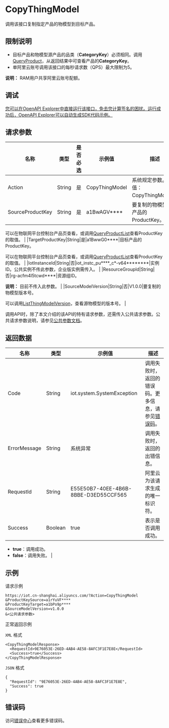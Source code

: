 # CopyThingModel

调用该接口复制指定产品的物模型到目标产品。

## 限制说明

-   目标产品和物模型源产品的品类（**CategoryKey**）必须相同。调用[QueryProduct](~~69272~~)，从返回结果中可查看产品的**CategoryKey**。
-   单阿里云账号调用该接口的每秒请求数（QPS）最大限制为5。

**说明：** RAM用户共享阿里云账号配额。


## 调试

[您可以在OpenAPI Explorer中直接运行该接口，免去您计算签名的困扰。运行成功后，OpenAPI Explorer可以自动生成SDK代码示例。](https://api.aliyun.com/#product=Iot&api=CopyThingModel&type=RPC&version=2018-01-20)

## 请求参数

|名称|类型|是否必选|示例值|描述|
|--|--|----|---|--|
|Action|String|是|CopyThingModel|系统规定参数。取值：CopyThingModel。 |
|SourceProductKey|String|是|a1BwAGV\*\*\*\*|要复制的物模型所属产品的ProductKey。

 可以在物联网平台控制台产品页查看，或调用[QueryProductList](~~69271~~)查看ProductKey的取值。 |
|TargetProductKey|String|是|a1BwwG0\*\*\*\*|目标产品的ProductKey。

 可以在物联网平台控制台产品页查看，或调用[QueryProductList](~~69271~~)查看ProductKey的取值。 |
|IotInstanceId|String|否|iot\_instc\_pu\*\*\*\*\_c\*-v64\*\*\*\*\*\*\*\*|实例ID。公共实例不传此参数，企业版实例需传入。 |
|ResourceGroupId|String|否|rg-acfm4l5tcwd\*\*\*\*|资源组ID。

 **说明：** 目前不传入此参数。 |
|SourceModelVersion|String|否|V1.0.0|要复制的物模型版本号。

 可以调用[ListThingModelVersion](~~150318~~)，查看源物模型的版本号。 |

调用API时，除了本文介绍的该API的特有请求参数，还需传入公共请求参数。公共请求参数说明，请参见[公共参数文档](~~30561~~)。

## 返回数据

|名称|类型|示例值|描述|
|--|--|---|--|
|Code|String|iot.system.SystemException|调用失败时，返回的错误码。更多信息，请参见[错误码](~~87387~~)。 |
|ErrorMessage|String|系统异常|调用失败时，返回的出错信息。 |
|RequestId|String|E55E50B7-40EE-4B6B-8BBE-D3ED55CCF565|阿里云为该请求生成的唯一标识符。 |
|Success|Boolean|true|表示是否调用成功。

 -   **true**：调用成功。
-   **false**：调用失败。 |

## 示例

请求示例

```
https://iot.cn-shanghai.aliyuncs.com/?Action=CopyThingModel
&ProductKeySource=a1rYuVF****
&ProductKeyTarget=a1bPo9p****
&SourceModelVersion=v1.0.0
&<公共请求参数>
```

正常返回示例

`XML` 格式

```
<CopyThingModelResponse>
  <RequestId>9E76053E-26ED-4AB4-AE58-8AFC3F1E7E8E</RequestId>
  <Success>true</Success>
</CopyThingModelResponse>
```

`JSON` 格式

```
{
  "RequestId": "9E76053E-26ED-4AB4-AE58-8AFC3F1E7E8E",
  "Success": true
}
```

## 错误码

访问[错误中心](https://error-center.alibabacloud.com/status/product/Iot)查看更多错误码。


